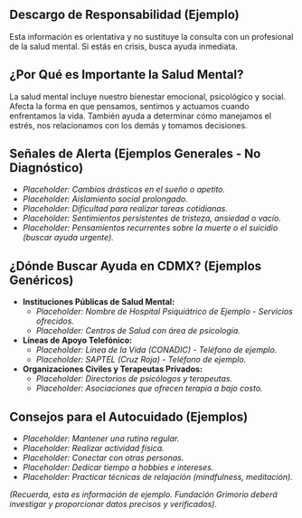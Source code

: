 
## **Descargo de Responsabilidad (Ejemplo)**
Esta información es orientativa y no sustituye la consulta con un profesional de la salud mental. Si estás en crisis, busca ayuda inmediata.

## ¿Por Qué es Importante la Salud Mental?
La salud mental incluye nuestro bienestar emocional, psicológico y social. Afecta la forma en que pensamos, sentimos y actuamos cuando enfrentamos la vida. También ayuda a determinar cómo manejamos el estrés, nos relacionamos con los demás y tomamos decisiones.

## Señales de Alerta (Ejemplos Generales - No Diagnóstico)
- _Placeholder: Cambios drásticos en el sueño o apetito._
- _Placeholder: Aislamiento social prolongado._
- _Placeholder: Dificultad para realizar tareas cotidianas._
- _Placeholder: Sentimientos persistentes de tristeza, ansiedad o vacío._
- _Placeholder: Pensamientos recurrentes sobre la muerte o el suicidio (buscar ayuda urgente)._

## ¿Dónde Buscar Ayuda en CDMX? (Ejemplos Genéricos)
- **Instituciones Públicas de Salud Mental:**
  - _Placeholder: Nombre de Hospital Psiquiátrico de Ejemplo - Servicios ofrecidos._
  - _Placeholder: Centros de Salud con área de psicología._
- **Líneas de Apoyo Telefónico:**
  - _Placeholder: Línea de la Vida (CONADIC) - Teléfono de ejemplo._
  - _Placeholder: SAPTEL (Cruz Roja) - Teléfono de ejemplo._
- **Organizaciones Civiles y Terapeutas Privados:**
  - _Placeholder: Directorios de psicólogos y terapeutas._
  - _Placeholder: Asociaciones que ofrecen terapia a bajo costo._

## Consejos para el Autocuidado (Ejemplos)
- _Placeholder: Mantener una rutina regular._
- _Placeholder: Realizar actividad física._
- _Placeholder: Conectar con otras personas._
- _Placeholder: Dedicar tiempo a hobbies e intereses._
- _Placeholder: Practicar técnicas de relajación (mindfulness, meditación)._

*(Recuerda, esta es información de ejemplo. Fundación Grimorio deberá investigar y proporcionar datos precisos y verificados).*
